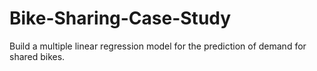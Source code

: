 # Bike-Sharing-Case-Study
Build a multiple linear regression model for the prediction of demand for shared bikes.
